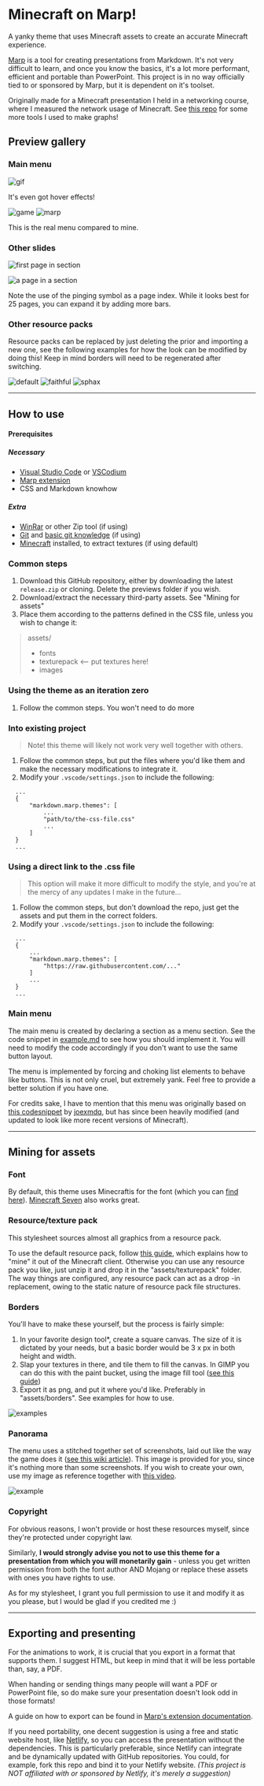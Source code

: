 # Minecraft on Marp!
A yanky theme that uses Minecraft assets to create an accurate Minecraft experience.

[Marp](https://marp.app/) is a tool for creating presentations from Markdown. It's not very difficult to learn, and once you know the basics, it's a lot more performant, efficient and portable than PowerPoint. This project is in no way officially tied to or sponsored by Marp, but it is dependent on it's toolset.

Originally made for a Minecraft presentation I held in a networking course, where I measured the network usage of Minecraft. See [this repo](https://github.com/mikael-ros/wiresharkR) for some more tools I used to make graphs!

## Preview gallery
### Main menu
![gif](previews/menu.gif)

It's even got hover effects!

![game](previews/realmenu.png)
![marp](previews/marpmenu.png)

This is the real menu compared to mine.
### Other slides
![first page in section](previews/firstpage.png)

![a page in a section](previews/apage.png)

Note the use of the pinging symbol as a page index.   While it looks best for 25 pages, you can expand it by adding more bars.
### Other resource packs
Resource packs can be replaced by just deleting the prior and importing a new one, see the following examples for how the look can be modified by doing this! Keep in mind borders will need to be regenerated after switching.

![default](previews/default.png)
![faithful](previews/faithful.png)
![sphax](previews/sphax.png)

---

## How to use
#### Prerequisites
##### Necessary
- [Visual Studio Code](https://code.visualstudio.com/) or [VSCodium](https://vscodium.com/)
- [Marp extension](https://marketplace.visualstudio.com/items?itemName=marp-team.marp-vscode)
- CSS and Markdown knowhow
##### Extra
- [WinRar](https://www.win-rar.com/) or other Zip tool (if using)
- [Git](https://git-scm.com/) and [basic git knowledge](https://git-scm.com/book/en/v2/Git-Basics-Getting-a-Git-Repository) (if using)
- [Minecraft](https://www.minecraft.net/en-us) installed, to extract textures (if using default)

### Common steps
1. Download this GitHub repository, either by downloading the latest ``release.zip`` or cloning. Delete the previews folder if you wish.
2. Download/extract the necessary third-party assets. See "Mining for assets"
3. Place them according to the patterns defined in the CSS file, unless you wish to change it:
  > assets/
  > -    fonts
  > -    texturepack <-- put textures here!
  > -    images

### Using the theme as an iteration zero
1. Follow the common steps. You won't need to do more

### Into existing project
> Note! this theme will likely not work very well together with others.

1. Follow the common steps, but put the files where you'd like them and make the necessary modifications to integrate it.
2. Modify your ``.vscode/settings.json`` to include the following:
```
  ...
  {
      "markdown.marp.themes": [
          ...
          "path/to/the-css-file.css"
          ...
      ]
  }
  ...
```

### Using a direct link to the .css file
> This option will make it more difficult to modify the style, and you're at the mercy of any updates I make in the future...

1. Follow the common steps, but don't download the repo, just get the assets and put them in the correct folders.
2. Modify your ``.vscode/settings.json`` to include the following:
```
  ...
  {
      ...
      "markdown.marp.themes": [
          "https://raw.githubusercontent.com/..."
      ]
      ...
  }
  ...
```

### Main menu
The main menu is created by declaring a section as a menu section. See the code snippet in [example.md](example/example.md) to see how you should implement it. You will need to modify the code accordingly if you don't want to use the same button layout.

The menu is implemented by forcing and choking list elements to behave like buttons. This is not only cruel, but extremely yank. Feel free to provide a better solution if you have one.

For credits sake, I have to mention that this menu was originally based on [this codesnippet](https://codepen.io/joexmdq/pen/EOMLzg) by [joexmdq](https://codepen.io/joexmdq), but has since been heavily modified (and updated to look like more recent versions of Minecraft).

---

## Mining for assets
### Font
By default, this theme uses Minecraftis for the font (which you can [find here](https://www.dafont.com/minecraftia.font)). [Minecraft Seven](https://fontstruct.com/fontstructions/show/2206218/minecraft-seven-classic) also works great.

### Resource/texture pack
This stylesheet sources almost all graphics from a resource pack.

To use the default resource pack, follow [this guide](https://mcreator.net/wiki/obtaining-minecraft-textures#:~:text=If%20you%20open%20the%20assets,edit%20to%20your%20heart's%20content.), which explains how to "mine" it out of the Minecraft client. Otherwise you can use any resource pack you like, just unzip it and drop it in the "assets/texturepack" folder. The way things are configured, any resource pack can act as a drop -in replacement, owing to the static nature of resource pack file structures.

### Borders
You'll have to make these yourself, but the process is fairly simple:
1. In your favorite design tool*, create a square canvas. The size of it is dictated by your needs, but a basic border would be 3 x <size of texture> px in both height and width.
2. Slap your textures in there, and tile them to fill the canvas. In GIMP you can do this with the paint bucket, using the image fill tool ([see this guide](https://docs.gimp.org/2.10/en/gimp-edit-fill-pattern.html))
3. Export it as png, and put it where you'd like. Preferably in "assets/borders". See examples for how to use.

![examples]()

### Panorama
The menu uses a stitched together set of screenshots, laid out like the way the game does it  ([see this wiki article](https://minecraft.fandom.com/wiki/Panorama)). This image is provided for you, since it's nothing more than some screenshots. If you wish to create your own, use my image as reference together with [this video](https://youtu.be/F7jMd3zsjZQ?si=m4q2S2cpjCGwVApC).

![example]()

### Copyright
For obvious reasons, I won't provide or host these resources myself, since they're protected under copyright law. 

Similarly, **I would strongly advise you not to use this theme for a presentation from which you will monetarily gain** - unless you get written permission from both the font author AND Mojang or replace these assets with ones you have rights to use. 

As for my stylesheet, I grant you full permission to use it and modify it as you please, but I would be glad if you credited me :)

---

## Exporting and presenting
For the animations to work, it is crucial that you export in a format that supports them. I suggest HTML, but keep in mind that it will be less portable than, say, a PDF. 

When handing or sending things many people will want a PDF or PowerPoint file, so do make sure your presentation doesn't look odd in those formats!

A guide on how to export can be found in [Marp's extension documentation](https://marketplace.visualstudio.com/items?itemName=marp-team.marp-vscode).

If you need portability, one decent suggestion is using a free and static website host, like [Netlify](https://www.netlify.com/), so you can access the presentation without the dependencies. This is particularly preferable, since Netlify can integrate and be dynamically updated with GitHub repositories. You could, for example, fork this repo and bind it to your Netlify website. _(This project is NOT affiliated with or sponsored by Netlify, it's merely a suggestion)_
